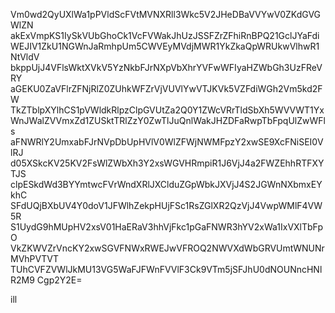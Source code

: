 Vm0wd2QyUXlWa1pPVldScFVtMVNXRll3Wkc5V2JHeDBaVVYwV0ZKdGVGWlZN
akExVmpKS1IySkVUbGhoCk1VcFVWakJhUzJSSFZrZFhiRnBPQ21GclJYaFdi
WEJIV1ZkU1NGWnJaRmhpUm5CWVEyMVdjMWR1YkZkaQpWRUkwVlhwR1NtVldV
bkppUjJ4VFlsWktXVkV5YzNkbFJrNXpVbXhrYVFwWFIyaHZWbGh3UzFReVRY
aGEKU0ZaVFlrZFNjRlZ0ZUhkWFZrVjVUVlYwVTJKVk5VZFdiWGh2Vm5kd2FW
TkZTblpXYlhCS1pVWldkRlpzClpGVUtZa2Q0Y1ZWcVRrTldSbXh5WVVWT1Yx
WnJWalZVVmxZd1ZUSktTRlZzY0ZwTlJuQnlWakJHZDFaRwpTbFpqUlZwWFls
aFNWRlY2UmxabFJrNVpDbUpHVlV0WlZFWjNWMFpzY2xwSE9XcFNiSEI0VlRJ
d05XSkcKV25KV2FsWlZWbXh3Y2xsWGVHRmpiR1J6VjJ4a2FWZEhhRTFXYTJS
clpESkdWd3BYYmtwcFVrWndXRlJXClduZGpWbkJXVjJ4S2JGWnNXbmxEYkhC
SFdUQjBXbUV4Y0doV1JFWlhZekpHUjFSc1RsZGlXR2QzVjJ4VwpWMlF4VW5R
S1UydG9hMUpHV2xsV01HaERaV3hhVjFkc1pGaFNWR3hYV2xWa1IxVXlTbFpO
VkZKWVZrVncKY2xwSGVFNWxRWEJwVFROQ2NWVXdWbGRVUmtWNUNrMVhPVTVT
TUhCVFZVWlJkMU13VG5WaFJFWnFVVlF3Ck9VTm5jSFJhU0dNOUNncHNlR2M9
Cgp2Y2E=

ill
